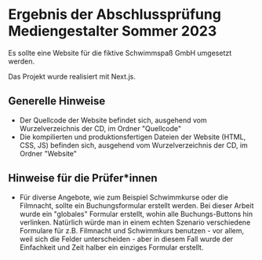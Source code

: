 # Ergebnis der Abschlussprüfung Mediengestalter Sommer 2023
 
Es sollte eine Website für die fiktive Schwimmspaß GmbH umgesetzt werden.

Das Projekt wurde realisiert mit Next.js.

## Generelle Hinweise
- Der Quellcode der Website befindet sich, ausgehend vom Wurzelverzeichnis der CD, im Ordner "Quellcode"
- Die kompilierten und produktionsfertigen Dateien der Website (HTML, CSS, JS) befinden sich, ausgehend vom Wurzelverzeichnis der CD, im Ordner "Website"

## Hinweise für die Prüfer*innen
- Für diverse Angebote, wie zum Beispiel Schwimmkurse oder die Filmnacht, sollte ein Buchungsformular erstellt werden. Bei dieser Arbeit wurde ein "globales" Formular erstellt, wohin alle Buchungs-Buttons hin verlinken. Natürlich würde man in einem echten Szenario verschiedene Formulare für z.B. Filmnacht und Schwimmkurs benutzen - vor allem, weil sich die Felder unterscheiden - aber in diesem Fall wurde der Einfachkeit und Zeit halber ein einziges Formular erstellt.